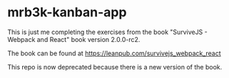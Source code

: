 # mrb3k-kanban-app
This is just me completing the exercises from the book "SurviveJS - Webpack and React" book version 2.0.0-rc2.

The book can be found at https://leanpub.com/survivejs_webpack_react

This repo is now deprecated because there is a new version of the book.

